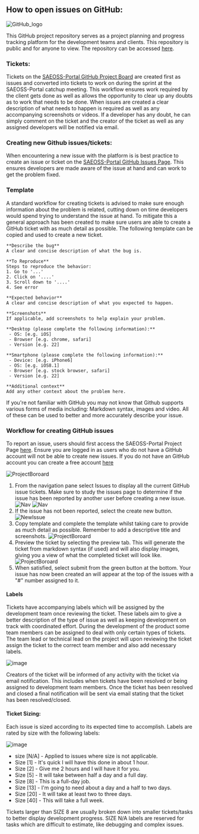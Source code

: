 ## How to open issues on GitHub:

![GitHub_logo](../img/GitHub-logo.png)

This GitHub project repository serves as a project planning and progress tracking platform for the development teams and clients. This repository is public and for anyone to view. The repository can be accessed [here](https://github.com/kartoza/SAEOSS-Portal).

### Tickets: 
Tickets on the [SAEOSS-Portal GitHub Project Board](https://github.com/kartoza/SAEOSS-Portal/issues) are created first as issues and converted into tickets to work on during the sprint at the SAEOSS-Portal catchup meeting. This workflow ensures work required by the client gets done as well as allows the opportunity to clear up any doubts as to work that needs to be done. When issues are created a clear description of what needs to happen is required as well as any accompanying screenshots or videos. If a developer has any doubt, he can simply comment on the ticket and the creator of the ticket as well as any assigned developers will be notified via email. 

### Creating new Github issues/tickets:
When encountering a new issue with the platform is is best practice to create an issue or ticket on the [SAEOSS-Portal GitHub Issues Page](https://github.com/kartoza/SAEOSS-Portal/issues). This ensures developers are made aware of the issue at hand and can work to get the problem fixed. 

### Template

A standard workflow for creating tickets is advised to make sure enough information about the problem is related, cutting down on time developers would spend trying to understand the issue at hand. To mitigate this a general approach has been created to make sure users are able to create a GitHub ticket with as much detail as possible. The following template can be copied and used to create a new ticket.

```
**Describe the bug**
A clear and concise description of what the bug is.

**To Reproduce**
Steps to reproduce the behavior:
1. Go to '...'
2. Click on '....'
3. Scroll down to '....'
4. See error

**Expected behavior**
A clear and concise description of what you expected to happen.

**Screenshots**
If applicable, add screenshots to help explain your problem.

**Desktop (please complete the following information):**
 - OS: [e.g. iOS]
 - Browser [e.g. chrome, safari]
 - Version [e.g. 22]

**Smartphone (please complete the following information):**
 - Device: [e.g. iPhone6]
 - OS: [e.g. iOS8.1]
 - Browser [e.g. stock browser, safari]
 - Version [e.g. 22]

**Additional context**
Add any other context about the problem here.

```

If you're not familiar with GitHub you may not know that Github supports various forms of media including: Markdown syntax, images and video. All of these can be used to better and more accurately describe your issue. 

### Workflow for creating GitHub issues

To report an issue, users should first access the SAEOSS-Portal Project Page [here](https://github.com/kartoza/SAEOSS-Portal). Ensure you are logged in as users who do not have a GitHub account will not be able to create new issues. If you do not have an GitHub account you can create a free account [here](https://github.com/signup?ref_cta=Sign+up&ref_loc=header+logged+out&ref_page=%2F&source=header-home)

![ProjectBoroard](../img/Gh_project.png)

1. From the navigation pane select Issues to display all the current GitHub issue tickets. Make sure to study the issues page to determine if the issue has been reported by another user before creating a new issue.
    ![Nav](../img/Gh_issue.png)
    ![Nav](../img/Gh_issues.png)
2. If the issue has not been reported, select the create new button.
    ![NewIssue](../img/Gh_newIssue.png)
3. Copy template and complete the template whilst taking care to provide as much detail as possible. Remember to add a descriptive title and screenshots.
    ![ProjectBoroard](../img/Gh_NewIss.png)
4. Preview the ticket by selecting the preview tab. This will generate the ticket from markdown syntax (if used) and will also display images, giving you a view of what the completed ticket will look like. 
    ![ProjectBoroard](../img/Gh_newIssPre.png)
5. When satisfied, select submit from the green button at the bottom. Your issue has now been created an will appear at the top of the issues with a "#" number assigned to it. 

#### Labels

Tickets have accompanying labels which will be assigned by the development team once reviewing the ticket. These labels aim to give a better description of the type of issue as well as keeping development on track with coordinated effort. During the development of the product some team members can be assigned to deal with only certain types of tickets. The team lead or technical lead on the project will upon reviewing the ticket assign the ticket to the correct team member and also add necessary labels. 

![image](../img/GH_labels.png)

Creators of the ticket will be informed of any activity with the ticket via email notification. This includes when tickets have been resolved or being assigned to development team members. Once the ticket has been resolved and closed a final notification will be sent via email stating that the ticket has been resolved/closed. 

#### Ticket Sizing:  

Each issue is sized according to its expected time to accomplish. Labels are rated by size with the following labels: 

![image](../img/GH_size.png) 

- size [N/A] - Applied to issues where size is not applicable. 
- Size [1] - It's quick I will have this done in about 1 hour. 
- Size [2] - Give me 2 hours and I will have it for you. 
- Size [5] - It will take between half a day and a full day. 
- Size [8] - This is a full-day job. 
- Size [13] - I'm going to need about a day and a half to two days. 
- Size [20] - It will take at least two to three days. 
- Size [40] - This will take a full week. 

Tickets larger than SIZE 8 are usually broken down into smaller tickets/tasks to better display development progress. SIZE N/A labels are reserved for tasks which are difficult to estimate, like debugging and complex issues. 



